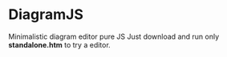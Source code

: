 # DiagramJS
Minimalistic diagram editor pure JS
Just download and run only **standalone.htm** to try a editor.

